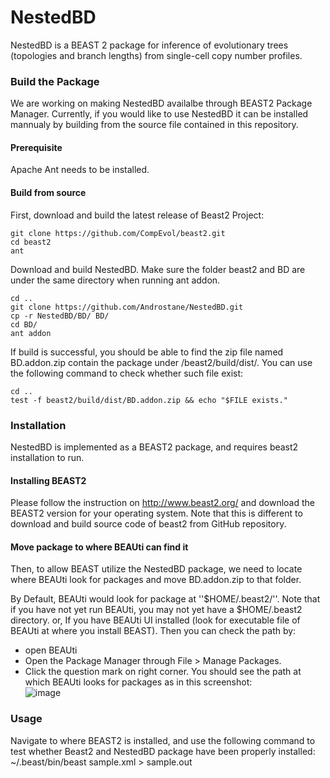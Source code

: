# NestedBD

NestedBD is a BEAST 2 package for inference of evolutionary trees (topologies and branch lengths) from single-cell copy number profiles. 

### Build the Package 
We are working on making NestedBD availalbe through BEAST2 Package Manager. Currently, if you would like to use NestedBD it can be installed mannualy by building from the source file contained in this repository. 

#### Prerequisite 
Apache Ant needs to be installed.

#### Build from source
First, download and build the latest release of Beast2 Project: 

    git clone https://github.com/CompEvol/beast2.git
    cd beast2
    ant

Download and build NestedBD. Make sure the folder beast2 and BD are under the same directory when running ant addon. 

    cd ..
    git clone https://github.com/Androstane/NestedBD.git
    cp -r NestedBD/BD/ BD/
    cd BD/
    ant addon

If build is successful, you should be able to find the zip file named BD.addon.zip contain the package under /beast2/build/dist/. You can use the following command to check whether such file exist:

    cd ..
    test -f beast2/build/dist/BD.addon.zip && echo "$FILE exists."

### Installation

NestedBD is implemented as a BEAST2 package, and requires beast2 installation to run.

#### Installing BEAST2
Please follow the instruction on http://www.beast2.org/ and download the BEAST2 version for your operating system. Note that this is different to download and build source code of beast2 from GitHub repository. 

#### Move package to where BEAUti can find it
Then, to allow BEAST utilize the NestedBD package, we need to locate where BEAUti look for packages and move BD.addon.zip to that folder.

By Default, BEAUti would look for package at ''$HOME/.beast2/''. Note that if you have not yet run BEAUti, you may not yet have a $HOME/.beast2 directory.
or,
If you have BEAUti UI installed (look for executable file of BEAUti at where you install BEAST). Then you can check the path by:
- open BEAUti
- Open the Package Manager through File > Manage Packages. 
- Click the question mark on right corner.
 You should see the path at which BEAUti looks for packages as in this screenshot:  
![image](https://user-images.githubusercontent.com/31413803/160720018-4c5707c8-1ae2-479f-bb61-ee036f4420a2.png)


### Usage

Navigate to where BEAST2 is installed, and use the following command to test whether Beast2 and NestedBD package have been properly installed:
    ~/.beast/bin/beast sample.xml > sample.out
    


